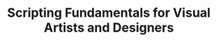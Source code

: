 ---
title: Scripting Fundamentals for Visual Artists and Designers
number: DART 200 (ART 200)
credits: 3
academic-home: Arts & Arch
course-type: [supporting]
description:  
bulletin-link: https://bulletins.psu.edu/search/?search=%22art+200%22
pathway-list: [Video Production, Digital Design, Interactive Media Developer]
published: false
---